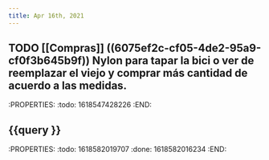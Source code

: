 ```yaml
---
title: Apr 16th, 2021
---
```


## TODO [[Compras]] ((6075ef2c-cf05-4de2-95a9-cf0f3b645b9f)) Nylon para tapar la bici o ver de reemplazar el viejo y comprar más cantidad de acuerdo a las medidas.
:PROPERTIES:
:todo: 1618547428226
:END:
## {{query  }}
:PROPERTIES:
:todo: 1618582019707
:done: 1618582016234
:END:
